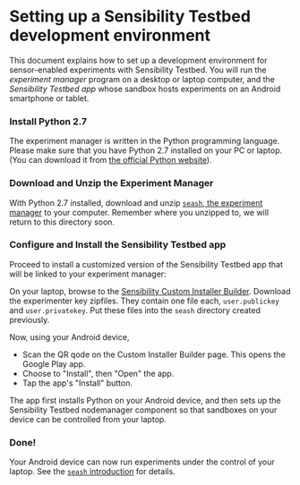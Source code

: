 # Setting up a Sensibility Testbed development environment

This document explains how to set up a development environment for
sensor-enabled experiments with Sensibility Testbed. You will run the
*experiment manager* program on a desktop or laptop computer, and the
*Sensibility Testbed app* whose sandbox hosts experiments on an
Android smartphone or tablet.


### Install Python 2.7
The experiment manager is written in the Python programming language.
Please make sure that you have Python 2.7 installed on your PC or laptop.
(You can download it from [the official Python website](https://www.python.org/downloads/release)).

### Download and Unzip the Experiment Manager

With Python 2.7 installed, download and unzip
[`seash`, the experiment manager](https://sensibilityclearinghouse.poly.edu/demokit/sensibility-testbed-demokit.zip)
to your computer.
Remember where you unzipped to, we will return to this directory soon.

### Configure and Install the Sensibility Testbed app

Proceed to install a customized version of the Sensibility Testbed app
that will be linked to your experiment manager:

On your laptop, browse to the [Sensibility Custom Installer Builder](https://alpha-ch.poly.edu/cib/fastlane).
Download the experimenter key zipfiles. They contain one file each,
`user.publickey` and `user.privatekey`. Put these files into the
`seash` directory created previously.

Now, using your Android device,
* Scan the QR qode on the Custom Installer Builder page. This opens the Google Play app.
* Choose to "Install", then "Open" the app.
* Tap the app's "Install" button.

The app first installs Python on your Android device, and then sets up
the Sensibility Testbed nodemanager component so that sandboxes on your
device can be controlled from your laptop.

### Done!

Your Android device can now run experiments under the control of your
laptop. See the [`seash` introduction](seash_intro.md) for details.
